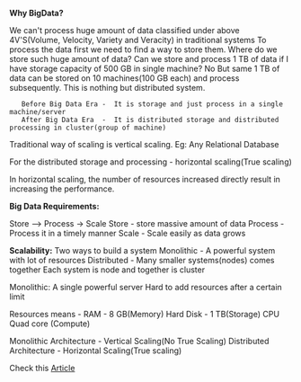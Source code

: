 **Why BigData?**

   We can't process huge amount of data classified under above 4V'S(Volume, Velocity, Variety and Veracity) in traditional systems
   To process the data first we need to find a way to store them.
   Where do we store such huge amount of data?
       Can we store and process 1 TB of data if I have storage capacity of 500 GB in single machine? No
       But same 1 TB of data can be stored on 10 machines(100 GB each) and process subsequently. This is nothing but distributed system.

       Before Big Data Era -  It is storage and just process in a single machine/server
       After Big Data Era  -  It is distributed storage and distributed processing in cluster(group of machine)
       
   Traditional way of scaling is vertical scaling. Eg: Any Relational Database
   
   For the distributed storage and processing - horizontal scaling(True scaling)
   
   In horizontal scaling, the number of resources increased directly result in increasing the performance.

**Big Data Requirements:**

Store --> Process -> Scale
Store -  store massive amount of data
Process - Process it in a timely manner
Scale - Scale easily as data grows

**Scalability:**
Two ways to build a system 
Monolithic - A powerful system with lot of resources
Distributed - Many smaller systems(nodes) comes together 
                      Each system is node and together is cluster

Monolithic:
 A single powerful server
Hard to add resources after a certain limit

Resources means - 
RAM - 8 GB(Memory)
Hard Disk - 1 TB(Storage)
CPU Quad core (Compute)

Monolithic Architecture -  Vertical Scaling(No True Scaling)
Distributed Architecture - Horizontal Scaling(True scaling)


Check this [Article]('https://www.datacrafts.club/post/big-data-processing-approaches-monolithic-vs-distributed')